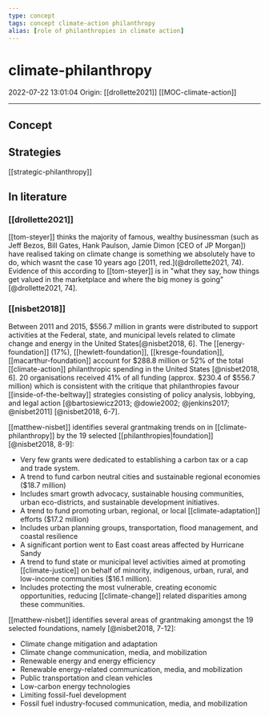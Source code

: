 ```yaml
---
type: concept
tags: concept climate-action philanthropy
alias: [role of philanthropies in climate action]
---
```


# climate-philanthropy

2022-07-22 13:01:04
Origin: [[drollette2021]]
[[MOC-climate-action]]

---

## Concept

## Strategies

[[strategic-philanthropy]]

## In literature

### [[drollette2021]]

[[tom-steyer]] thinks the majority of famous, wealthy businessman (such as Jeff Bezos, Bill Gates, Hank Paulson, Jamie Dimon [CEO of JP Morgan]) have realised taking on climate change is something we absolutely have to do, which wasnt the case 10 years ago [2011, red.](@drollette2021, 74). Evidence of this according to [[tom-steyer]] is in "what they say, how things get valued in the marketplace and where the big money is going" [@drollette2021, 74].

### [[nisbet2018]]

Between 2011 and 2015, $556.7 million in grants were distributed to support activities at the Federal, state, and municipal levels related to climate change and energy in the United States[@nisbet2018, 6]. The [[energy-foundation]] (17%), [[hewlett-foundation]], [[kresge-foundation]], [[macarthur-foundation]] account for $288.8 million or 52% of the total [[climate-action]] philanthropic spending in the United States [@nisbet2018, 6]. 20 organisations received 41% of all funding (approx. $230.4 of $556.7 million) which is consistent with the critique that philanthropies favour [[inside-of-the-beltway]] strategies consisting of policy analysis, lobbying, and legal action [@bartosiewicz2013; @dowie2002; @jenkins2017; @nisbet2011] [@nisbet2018, 6-7].

[[matthew-nisbet]] identifies several grantmaking trends on in [[climate-philanthropy]] by the 19 selected [[philanthropies|foundation]] [@nisbet2018, 8-9]:

* Very few grants were dedicated to establishing a carbon tax or a cap and trade system.  
* A trend to fund carbon neutral cities and sustainable regional economies ($18.7 million)  
* Includes smart growth advocacy, sustainable housing communities, urban eco-districts, and sustainable development initiatives.  
* A trend to fund promoting urban, regional, or local [[climate-adaptation]] efforts ($17.2 million)  
* Includes urban planning groups, transportation, flood management, and coastal resilience  
* A significant portion went to East coast areas affected by Hurricane Sandy  
* A trend to fund state or municipal level activities aimed at promoting [[climate-justice]] on behalf of minority, indigenous, urban, rural, and low-income communities ($16.1 million).  
* Includes protecting the most vulnerable, creating economic opportunities, reducing [[climate-change]] related disparities among these communities.

[[matthew-nisbet]] identifies several areas of grantmaking amongst the 19 selected foundations, namely [@nisbet2018, 7-12]:  

* Climate change mitigation and adaptation  
* Climate change communication, media, and mobilization  
* Renewable energy and energy efficiency  
* Renewable energy-related communication, media, and mobilization  
* Public transportation and clean vehicles  
* Low-carbon energy technologies  
* Limiting fossil-fuel development  
* Fossil fuel industry-focused communication, media, and mobilization
